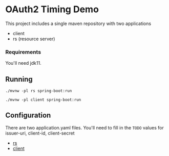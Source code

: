 # OAuth2 Timing Demo

This project includes a single maven repository with two applications

- client
- rs (resource server)

### Requirements

You'll need jdk11.

## Running

```shell
./mvnw -pl rs spring-boot:run
```

```shell
./mvnw -pl client spring-boot:run
```

## Configuration

There are two application.yaml files. You'll need to fill in the `TODO` values for issuer-uri, client-id, client-secret

- [rs](rs/src/main/resources/application.yaml)
- [client](client/src/main/resources/application.yaml)
